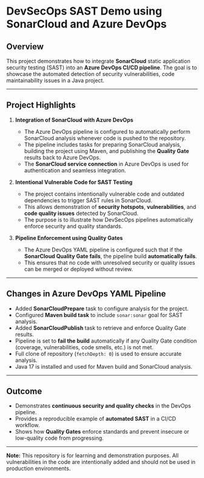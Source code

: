 
# DevSecOps SAST Demo using SonarCloud and Azure DevOps

## Overview

This project demonstrates how to integrate **SonarCloud** static application security testing (SAST) into an **Azure DevOps CI/CD pipeline**. The goal is to showcase the automated detection of security vulnerabilities, code maintainability issues in a Java project.

---

## Project Highlights

1. **Integration of SonarCloud with Azure DevOps**  
   - The Azure DevOps pipeline is configured to automatically perform SonarCloud analysis whenever code is pushed to the repository.  
   - The pipeline includes tasks for preparing SonarCloud analysis, building the project using Maven, and publishing the **Quality Gate** results back to Azure DevOps.  
   - The **SonarCloud service connection** in Azure DevOps is used for authentication and seamless integration.

2. **Intentional Vulnerable Code for SAST Testing**  
   - The project contains intentionally vulnerable code and outdated dependencies to trigger SAST rules in SonarCloud.  
   - This allows demonstration of **security hotspots**, **vulnerabilities**, and **code quality issues** detected by SonarCloud.  
   - The purpose is to illustrate how DevSecOps pipelines automatically enforce security and quality standards.

3. **Pipeline Enforcement using Quality Gates**  
   - The Azure DevOps YAML pipeline is configured such that if the **SonarCloud Quality Gate fails**, the pipeline build **automatically fails**.  
   - This ensures that no code with unresolved security or quality issues can be merged or deployed without review.  

---

## Changes in Azure DevOps YAML Pipeline

- Added **SonarCloudPrepare** task to configure analysis for the project.  
- Configured **Maven build task** to include `sonar:sonar` goal for SAST analysis.  
- Added **SonarCloudPublish** task to retrieve and enforce Quality Gate results.  
- Pipeline is set to **fail the build** automatically if any Quality Gate condition (coverage, vulnerabilities, code smells, etc.) is not met.  
- Full clone of repository (`fetchDepth: 0`) is used to ensure accurate analysis.  
- Java 17 is installed and used for Maven build and SonarCloud analysis.

---

## Outcome

- Demonstrates **continuous security and quality checks** in the DevOps pipeline.  
- Provides a reproducible example of **automated SAST** in a CI/CD workflow.  
- Shows how **Quality Gates** enforce standards and prevent insecure or low-quality code from progressing.  

---

**Note:** This repository is for learning and demonstration purposes. All vulnerabilities in the code are intentionally added and should not be used in production environments.
